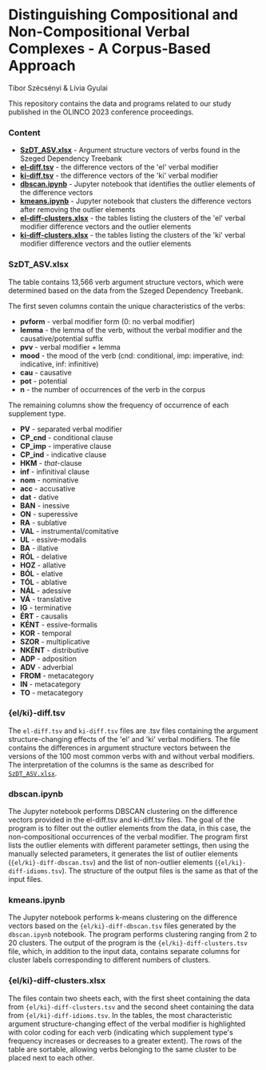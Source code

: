 # Distinguishing Compositional and Non-Compositional Verbal Complexes - A Corpus-Based Approach

Tibor Szécsényi & Lívia Gyulai

This repository contains the data and programs related to our study published in the OLINCO 2023 conference proceedings.

### Content
- **[SzDT_ASV.xlsx](#szdt_asvxlsx)** - Argument structure vectors of verbs found in the Szeged Dependency Treebank
- **[el-diff.tsv](#elki-difftsv)** - the difference vectors of the 'el' verbal modifier
- **[ki-diff.tsv](#elki-difftsv)** - the difference vectors of the 'ki' verbal modifier
- **[dbscan.ipynb](#dbscanipynb)** - Jupyter notebook that identifies the outlier elements of the difference vectors
- **[kmeans.ipynb](#kmeansipynb)** - Jupyter notebook that clusters the difference vectors after removing the outlier elements
- **[el-diff-clusters.xlsx](#elki-diff-clustersxlsx)** - the tables listing the clusters of the 'el' verbal modifier difference vectors and the outlier elements
- **[ki-diff-clusters.xlsx](#elki-diff-clustersxlsx)** - the tables listing the clusters of the 'ki' verbal modifier difference vectors and the outlier elements


### SzDT_ASV.xlsx
The table contains 13,566 verb argument structure vectors, which were determined based on the data from the Szeged Dependency Treebank.  

The first seven columns contain the unique characteristics of the verbs:
- **pvform** - verbal modifier form (0: no verbal modifier)
- **lemma** - the lemma of the verb, without the verbal modifier and the causative/potential suffix
- **pvv** - verbal modifier + lemma
- **mood** - the mood of the verb (cnd: conditional, imp: imperative, ind: indicative, inf: infinitive)
- **cau** - causative
- **pot** - potential
- **n** - the number of occurrences of the verb in the corpus

The remaining columns show the frequency of occurrence of each supplement type.
- **PV** - separated verbal modifier
- **CP_cnd** - conditional clause
- **CP_imp** - imperative clause
- **CP_ind** - indicative clause
- **HKM** - *that*-clause
- **inf** - infinitival clause
- **nom** - nominative
- **acc** - accusative
- **dat** - dative
- **BAN** - inessive
- **ON** - superessive
- **RA** - sublative
- **VAL** - instrumental/comitative
- **UL** - essive-modalis
- **BA** - illative
- **RÓL** - delative
- **HOZ** - allative
- **BÓL** - elative
- **TÓL** - ablative
- **NÁL** - adessive
- **VÁ** - translative
- **IG** - terminative
- **ÉRT** - causalis
- **KÉNT** - essive-formalis
- **KOR** - temporal
- **SZOR** - multiplicative
- **NKÉNT** - distributive
- **ADP** - adposition
- **ADV** - adverbial
- **FROM** - metacategory
- **IN** - metacategory
- **TO** - metacategory

### {el/ki}-diff.tsv
The `el-diff.tsv` and `ki-diff.tsv` files are .tsv files containing the argument structure-changing effects of the 'el' and 'ki' verbal modifiers. The file contains the differences in argument structure vectors between the versions of the 100 most common verbs with and without verbal modifiers. The interpretation of the columns is the same as described for [`SzDT_ASV.xlsx`](#szdt_asvxlsx).

### dbscan.ipynb
The Jupyter notebook performs DBSCAN clustering on the difference vectors provided in the el-diff.tsv and ki-diff.tsv files. The goal of the program is to filter out the outlier elements from the data, in this case, the non-compositional occurrences of the verbal modifier. The program first lists the outlier elements with different parameter settings, then using the manually selected parameters, it generates the list of outlier elements (`{el/ki}-diff-dbscan.tsv`) and the list of non-outlier elements (`{el/ki}-diff-idioms.tsv`). The structure of the output files is the same as that of the input files.

### kmeans.ipynb
The Jupyter notebook performs k-means clustering on the difference vectors based on the `{el/ki}-diff-dbscan.tsv` files generated by the `dbscan.ipynb` notebook. The program performs clustering ranging from 2 to 20 clusters. The output of the program is the `{el/ki}-diff-clusters.tsv` file, which, in addition to the input data, contains separate columns for cluster labels corresponding to different numbers of clusters.

### {el/ki}-diff-clusters.xlsx
The files contain two sheets each, with the first sheet containing the data from `{el/ki}-diff-clusters.tsv` and the second sheet containing the data from `{el/ki}-diff-idioms.tsv`. In the tables, the most characteristic argument structure-changing effect of the verbal modifier is highlighted with color coding for each verb (indicating which supplement type's frequency increases or decreases to a greater extent). The rows of the table are sortable, allowing verbs belonging to the same cluster to be placed next to each other.